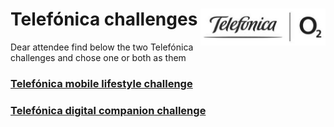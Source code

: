 # <a name="challenge-2"></a>Telefónica challenges <img align="right" alt="bothack.berlin Logo" src="Logos-Telefonica-o2-300dpi.jpg" width="200" />
Dear attendee find below the two Telefónica challenges and chose one or both as them


### [Telefónica mobile lifestyle challenge][challenge-telefonica-1]
### [Telefónica digital companion challenge][challenge-telefonica-2]

[challenge-telefonica-1]: ./companion-challenge/README.md#challenge-1
[challenge-telefonica-2]: ./lifestyle-challenge/README.md#challenge-2
